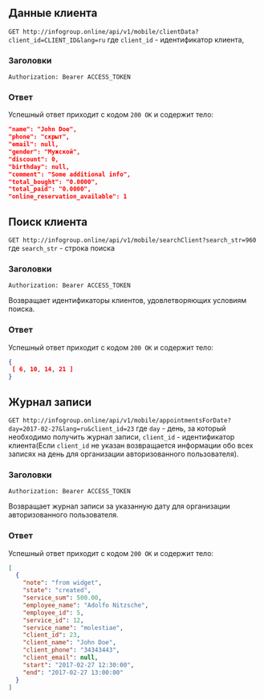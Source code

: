  ## Данные клиента
 ```GET http://infogroup.online/api/v1/mobile/clientData?client_id=CLIENT_ID&lang=ru```
 где ```client_id``` - идентификатор клиента,
 
 ### Заголовки
 ```Authorization: Bearer ACCESS_TOKEN```
 
 ### Ответ
 Успешный ответ приходит с кодом ```200 OK``` и содержит тело:
 ```JSON
 "name": "John Doe",
 "phone": "скрыт",
 "email": null,
 "gender": "Мужской",
 "discount": 0,
 "birthday": null,
 "comment": "Some additional info",
 "total_bought": "0.0000",
 "total_paid": "0.0000",
 "online_reservation_available": 1
```

## Поиск клиента
```GET http://infogroup.online/api/v1/mobile/searchClient?search_str=960```
где ```search_str``` - строка поиска

### Заголовки
```Authorization: Bearer ACCESS_TOKEN```

Возвращает идентификаторы клиентов, удовлетворяющих условиям поиска.

 ### Ответ
 Успешный ответ приходит с кодом ```200 OK``` и содержит тело:
 ```JSON
{
  [ 6, 10, 14, 21 ]
}
```

## Журнал записи
```GET http://infogroup.online/api/v1/mobile/appointmentsForDate?day=2017-02-27&lang=ru&client_id=23```
где ```day``` - день, за который необходимо получить журнал записи,
```client_id``` - идентификатор клиента(Если ```client_id``` не указан возвращается информации обо всех записях на день для организации авторизованного пользователя).

### Заголовки
```Authorization: Bearer ACCESS_TOKEN```

Возвращает журнал записи за указанную дату для организации авторизованного пользователя.

### Ответ
Успешный ответ приходит с кодом ```200 OK``` и содержит тело:
```JSON
[
  {
    "note": "from widget",
    "state": "created",
    "service_sum": 500.00,
    "employee_name": "Adolfo Nitzsche",
    "employee_id": 5,
    "service_id": 12,
    "service_name": "molestiae",
    "client_id": 23,
    "client_name": "John Doe",
    "client_phone": "34343443",
    "client_email": null,
    "start": "2017-02-27 12:30:00",
    "end": "2017-02-27 13:00:00"
  }
]
```
